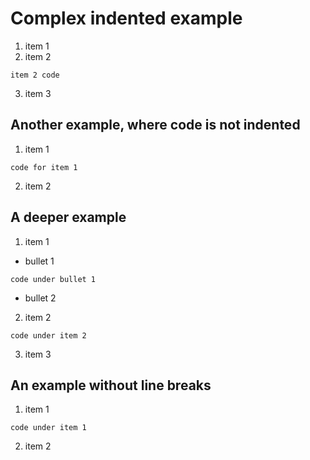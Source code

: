 # Complex indented example

1. item 1
2. item 2

  ```
  item 2 code
  ```

3. item 3


## Another example, where code is not indented

1. item 1

  ```
code for item 1
  ```

2. item 2


## A deeper example

1. item 1
  * bullet 1

  ```
  code under bullet 1
  ```

  * bullet 2
2. item 2

  ```
  code under item 2
  ```

3. item 3

## An example without line breaks

1. item 1
  ```
  code under item 1
  ```
2. item 2
